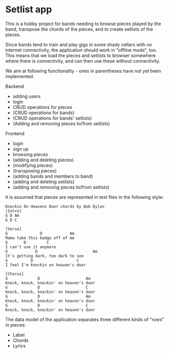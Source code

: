 # Setlist app
This is a hobby project for bands needing to browse pieces played by the band, transpose the chords of the pieces, and to create setlists of the pieces.

Since bands tend to train and play gigs in some shady cellars with no internet connectivity, the application should work in "offline mode", too. This means that we load the pieces and setlists to browser somewhere where there is connectivity, and can then use these without connectivity.

We aim at following functionality - ones in parentheses have not yet been implemented.

Backend
* adding users
* login
* CRUD operations for pieces
* (CRUD operations for bands)
* (CRUD operations for bands' setlists)
* (Adding and removing pieces to/from setlists)

Frontend
* login
* sign up
* browsing pieces
* (adding and deleting pieces)
* (modifying pieces)
* (transposing pieces)
* (adding bands and members to band)
* (adding and deleting setlists)
* (adding and removing pieces to/from setlists)

It is assumed that pieces are represented in text files in the following style:
```
Knockin On Heavens Door chords by Bob Dylan
[Intro]
G D Am
G D C
 
[Verse]
G              D            Am
Mama take this badge off of me
G       D         C
I can't use it anymore
G            D                        Am
It's getting dark, too dark to see
G          D                   C
I feel I'm knockin on heaven's door
 
[Chorus]
G             D                    Am
Knock, knock, knockin' on heaven's door
G             D                    C
Knock, knock, knockin' on heaven's door
G             D                    Am
Knock, knock, knockin' on heaven's door
G             D                    C
Knock, knock, knockin' on heaven's door
```

The data model of the application separates three different kinds of "rows" in pieces:
* Label
* Chords
* Lyrics
